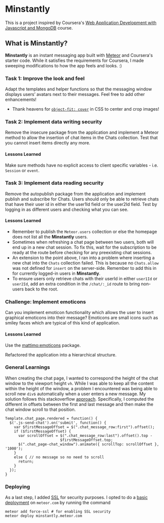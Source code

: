 # Minstantly 

This is a project inspired by Coursera's [Web Application Development with Javascript and MongoDB](https://www.coursera.org/learn/web-application-development/home/welcome) course. 

## What is Minstantly?

**Minstantly** is an instant messaging app built with [Meteor](https://www.meteor.com) and Coursera's starter code. While it satisfies the requirements for Coursera, I made sweeping modifications to how the app feels and looks. :)

### Task 1: Improve the look and feel

Adapt the templates and helper functions so that the messaging window displays users’ avatars next to their messages. Feel free to add other enhancements!

- Thank heavens for [`object-fit: cover`](https://medium.com/@chrisnager/center-and-crop-images-with-a-single-line-of-css-ad140d5b4a87#.ik0qr64az) in CSS to center and crop images!

### Task 2: Implement data writing security

Remove the insecure package from the application and implement a Meteor method to allow the insertion of chat items in the Chats collection. Test that you cannot insert items directly any more.

#### Lessons Learned
Make sure methods have no explicit access to client specific variables - i.e. `Session` or `event`.

### Task 3: Implement data reading security

Remove the autopublish package from the application and implement publish and subscribe for Chats. Users should only be able to retrieve chats that have their user id in either the user1Id field or the user2Id field. Test by logging in as different users and checking what you can see.

#### Lessons Learned
- Remember to publish the `Meteor.users` collection or else the homepage does not list all the **Minstantly** users.
- Sometimes when refreshing a chat page between two users, both will end up in a new chat session. To fix this, wait for the subscription to be ready at the route before checking for any preexisting chat sessions. 
- An extension to the point above, I ran into a problem where inserting a new chat into the `Chats` collection failed. This is because no `Chats.allow`  was not defined for `insert` on the server-side. Remember to add this in for currently logged-in users in **Minstantly**.
- To ensure users only retrieve chats with their userId in either `user1Id` or `user2Id`, add an extra condition in the `/chat/:_id` route to bring non-users back to the root.

### Challenge: Implement emoticons

Can you implement emoticon functionality which allows the user to insert graphical emoticons into their message? Emoticons are small icons such as smiley faces which are typical of this kind of application.

#### Lessons Learned
Use the [mattimo:emoticons](https://atmospherejs.com/mattimo/emoticons) package.

Refactored the application into a hierarchical structure.

### General Learnings
When creating the chat page, I wanted to correspond the height of the chat window to the viewport height `vh`. While I was able to keep all the content within the height of the window, a problem I encountered was being able to scroll new `div`s automatically when a user enters a new message. My solution follows this stackoverflow [approach](http://stackoverflow.com/questions/31436289/how-do-i-scroll-to-the-bottom-of-a-div-as-data-is-added-in-meteor). Specifically, I computed the different in offsets between the first and last message and then make the chat window scroll to that position.

    Template.chat_page.rendered = function() {
      $('.js-send-chat').on('submit', function() {
        var $firstMessageOffset = $(".chat_message_row:first").offset();
        if ($firstMessageOffset) {
          var scrollOffset = $(".chat_message_row:last").offset().top -
                             $firstMessageOffset.top;
          $(".chat_page-chat_window").animate({ scrollTop: scrollOffset }, '1000');
        }
        else { // no message so no need to scroll
          return;
        }
      });
    }

### Deploying

As a last step, I added [SSL](http://guide.meteor.com/security.html#ssl) for security purposes. I opted to do a [basic deployment](http://guide.meteor.com/deployment.html#free-hosting) on `meteor.com` by running the command 

    meteor add force-ssl # for enabling SSL security
    meteor deploy minstantly.meteor.com